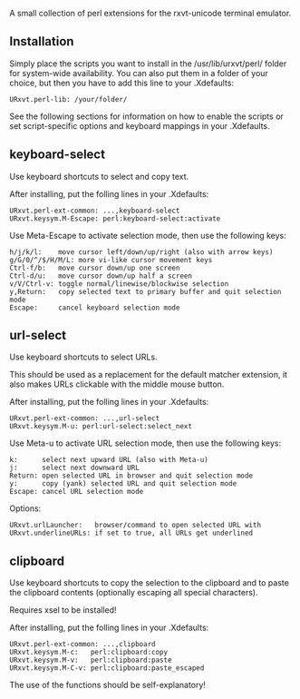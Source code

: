 A small collection of perl extensions for the rxvt-unicode terminal emulator.

Installation
------------
Simply place the scripts you want to install in the /usr/lib/urxvt/perl/ folder
for system-wide availability. You can also put them in a folder of your
choice, but then you have to add this line to your .Xdefaults:

    URxvt.perl-lib: /your/folder/

See the following sections for information on how to enable the scripts or set
script-specific options and keyboard mappings in your .Xdefaults.


keyboard-select
---------------
Use keyboard shortcuts to select and copy text.

After installing, put the folling lines in your .Xdefaults:

    URxvt.perl-ext-common: ...,keyboard-select
    URxvt.keysym.M-Escape: perl:keyboard-select:activate

Use Meta-Escape to activate selection mode, then use the following keys:

    h/j/k/l:    move cursor left/down/up/right (also with arrow keys)
    g/G/0/^/$/H/M/L: more vi-like cursor movement keys
    Ctrl-f/b:   move cursor down/up one screen
    Ctrl-d/u:   move cursor down/up half a screen
    v/V/Ctrl-v: toggle normal/linewise/blockwise selection
    y,Return:   copy selected text to primary buffer and quit selection mode
    Escape:     cancel keyboard selection mode


url-select
----------
Use keyboard shortcuts to select URLs.

This should be used as a replacement for the default matcher extension, it also
makes URLs clickable with the middle mouse button.

After installing, put the folling lines in your .Xdefaults:

    URxvt.perl-ext-common: ...,url-select
    URxvt.keysym.M-u: perl:url-select:select_next

Use Meta-u to activate URL selection mode, then use the following keys:

    k:      select next upward URL (also with Meta-u)
    j:      select next downward URL
    Return: open selected URL in browser and quit selection mode
    y:      copy (yank) selected URL and quit selection mode
    Escape: cancel URL selection mode

Options:

    URxvt.urlLauncher:   browser/command to open selected URL with
    URxvt.underlineURLs: if set to true, all URLs get underlined


clipboard
---------
Use keyboard shortcuts to copy the selection to the clipboard and to paste the
clipboard contents (optionally escaping all special characters).

Requires xsel to be installed!

After installing, put the folling lines in your .Xdefaults:

    URxvt.perl-ext-common: ...,clipboard
    URxvt.keysym.M-c:   perl:clipboard:copy
    URxvt.keysym.M-v:   perl:clipboard:paste
    URxvt.keysym.M-C-v: perl:clipboard:paste_escaped

The use of the functions should be self-explanatory!
